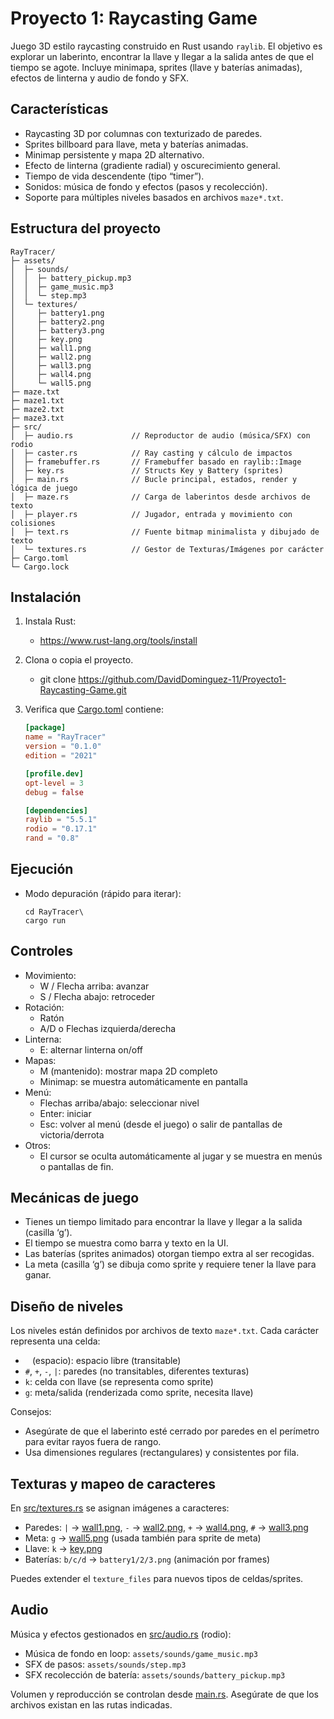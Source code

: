 

# Proyecto 1: Raycasting Game

Juego 3D estilo raycasting construido en Rust usando `raylib`. El objetivo es explorar un laberinto, encontrar la llave y llegar a la salida antes de que el tiempo se agote. Incluye minimapa, sprites (llave y baterías animadas), efectos de linterna y audio de fondo y SFX.

## Características

- Raycasting 3D por columnas con texturizado de paredes.
- Sprites billboard para llave, meta y baterías animadas.
- Minimap persistente y mapa 2D alternativo.
- Efecto de linterna (gradiente radial) y oscurecimiento general.
- Tiempo de vida descendente (tipo “timer”).
- Sonidos: música de fondo y efectos (pasos y recolección).
- Soporte para múltiples niveles basados en archivos `maze*.txt`.

## Estructura del proyecto

```
RayTracer/
├─ assets/
│  ├─ sounds/
│  │  ├─ battery_pickup.mp3
│  │  ├─ game_music.mp3
│  │  └─ step.mp3
│  └─ textures/
│     ├─ battery1.png
│     ├─ battery2.png
│     ├─ battery3.png
│     ├─ key.png
│     ├─ wall1.png
│     ├─ wall2.png
│     ├─ wall3.png
│     ├─ wall4.png
│     └─ wall5.png
├─ maze.txt
├─ maze1.txt
├─ maze2.txt
├─ maze3.txt
├─ src/
│  ├─ audio.rs             // Reproductor de audio (música/SFX) con rodio
│  ├─ caster.rs            // Ray casting y cálculo de impactos
│  ├─ framebuffer.rs       // Framebuffer basado en raylib::Image
│  ├─ key.rs               // Structs Key y Battery (sprites)
│  ├─ main.rs              // Bucle principal, estados, render y lógica de juego
│  ├─ maze.rs              // Carga de laberintos desde archivos de texto
│  ├─ player.rs            // Jugador, entrada y movimiento con colisiones
│  ├─ text.rs              // Fuente bitmap minimalista y dibujado de texto
│  └─ textures.rs          // Gestor de Texturas/Imágenes por carácter
├─ Cargo.toml
└─ Cargo.lock
```

## Instalación

1. Instala Rust:
   - https://www.rust-lang.org/tools/install

2. Clona o copia el proyecto.
   - git clone https://github.com/DavidDominguez-11/Proyecto1-Raycasting-Game.git

3. Verifica que [Cargo.toml](cci:7://file:///c:/dev/Proyecto1-Raycasting/Proyecto1-Raycasting-Game/RayTracer/Cargo.toml:0:0-0:0) contiene:
   ```toml
   [package]
   name = "RayTracer"
   version = "0.1.0"
   edition = "2021"

   [profile.dev]
   opt-level = 3
   debug = false

   [dependencies]
   raylib = "5.5.1"
   rodio = "0.17.1"
   rand = "0.8"
   ```

## Ejecución

- Modo depuración (rápido para iterar):
  ```
  cd RayTracer\
  cargo run
  ```
## Controles

- Movimiento:
  - W / Flecha arriba: avanzar
  - S / Flecha abajo: retroceder
- Rotación:
  - Ratón
  - A/D o Flechas izquierda/derecha
- Linterna:
  - E: alternar linterna on/off
- Mapas:
  - M (mantenido): mostrar mapa 2D completo
  - Minimap: se muestra automáticamente en pantalla
- Menú:
  - Flechas arriba/abajo: seleccionar nivel
  - Enter: iniciar
  - Esc: volver al menú (desde el juego) o salir de pantallas de victoria/derrota
- Otros:
  - El cursor se oculta automáticamente al jugar y se muestra en menús o pantallas de fin.

## Mecánicas de juego

- Tienes un tiempo limitado para encontrar la llave y llegar a la salida (casilla ‘g’).
- El tiempo se muestra como barra y texto en la UI.
- Las baterías (sprites animados) otorgan tiempo extra al ser recogidas.
- La meta (casilla ‘g’) se dibuja como sprite y requiere tener la llave para ganar.

## Diseño de niveles

Los niveles están definidos por archivos de texto `maze*.txt`. Cada carácter representa una celda:

- ` ` (espacio): espacio libre (transitable)
- `#`, `+`, `-`, `|`: paredes (no transitables, diferentes texturas)
- `k`: celda con llave (se representa como sprite)
- `g`: meta/salida (renderizada como sprite, necesita llave)

Consejos:
- Asegúrate de que el laberinto esté cerrado por paredes en el perímetro para evitar rayos fuera de rango.
- Usa dimensiones regulares (rectangulares) y consistentes por fila.

## Texturas y mapeo de caracteres

En [src/textures.rs](cci:7://file:///c:/dev/Proyecto1-Raycasting/Proyecto1-Raycasting-Game/RayTracer/src/textures.rs:0:0-0:0) se asignan imágenes a caracteres:

- Paredes: `|` → [wall1.png](cci:7://file:///c:/dev/Proyecto1-Raycasting/Proyecto1-Raycasting-Game/RayTracer/c:/dev/Proyecto1-Raycasting/Proyecto1-Raycasting-Game/RayTracer/assets/textures/wall1.png:0:0-0:0), `-` → [wall2.png](cci:7://file:///c:/dev/Proyecto1-Raycasting/Proyecto1-Raycasting-Game/RayTracer/c:/dev/Proyecto1-Raycasting/Proyecto1-Raycasting-Game/RayTracer/assets/textures/wall2.png:0:0-0:0), `+` → [wall4.png](cci:7://file:///c:/dev/Proyecto1-Raycasting/Proyecto1-Raycasting-Game/RayTracer/c:/dev/Proyecto1-Raycasting/Proyecto1-Raycasting-Game/RayTracer/assets/textures/wall4.png:0:0-0:0), `#` → [wall3.png](cci:7://file:///c:/dev/Proyecto1-Raycasting/Proyecto1-Raycasting-Game/RayTracer/c:/dev/Proyecto1-Raycasting/Proyecto1-Raycasting-Game/RayTracer/assets/textures/wall3.png:0:0-0:0)
- Meta: `g` → [wall5.png](cci:7://file:///c:/dev/Proyecto1-Raycasting/Proyecto1-Raycasting-Game/RayTracer/c:/dev/Proyecto1-Raycasting/Proyecto1-Raycasting-Game/RayTracer/assets/textures/wall5.png:0:0-0:0) (usada también para sprite de meta)
- Llave: `k` → [key.png](cci:7://file:///c:/dev/Proyecto1-Raycasting/Proyecto1-Raycasting-Game/RayTracer/c:/dev/Proyecto1-Raycasting/Proyecto1-Raycasting-Game/RayTracer/assets/textures/key.png:0:0-0:0)
- Baterías: `b/c/d` → `battery1/2/3.png` (animación por frames)

Puedes extender el `texture_files` para nuevos tipos de celdas/sprites.

## Audio

Música y efectos gestionados en [src/audio.rs](cci:7://file:///c:/dev/Proyecto1-Raycasting/Proyecto1-Raycasting-Game/RayTracer/src/audio.rs:0:0-0:0) (rodio):

- Música de fondo en loop: `assets/sounds/game_music.mp3`
- SFX de pasos: `assets/sounds/step.mp3`
- SFX recolección de batería: `assets/sounds/battery_pickup.mp3`

Volumen y reproducción se controlan desde [main.rs](cci:7://file:///c:/dev/Proyecto1-Raycasting/Proyecto1-Raycasting-Game/RayTracer/src/main.rs:0:0-0:0). Asegúrate de que los archivos existan en las rutas indicadas.
